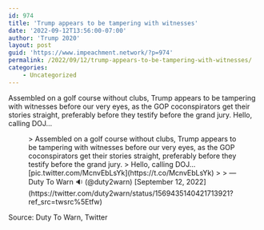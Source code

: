 ```yaml
---
id: 974
title: 'Trump appears to be tampering with witnesses'
date: '2022-09-12T13:56:00-07:00'
author: 'Trump 2020'
layout: post
guid: 'https://www.impeachment.network/?p=974'
permalink: /2022/09/12/trump-appears-to-be-tampering-with-witnesses/
categories:
    - Uncategorized
---
```


Assembled on a golf course without clubs, Trump appears to be tampering with witnesses before our very eyes, as the GOP coconspirators get their stories straight, preferably before they testify before the grand jury. Hello, calling DOJ…

<figure class="wp-block-embed is-type-rich is-provider-twitter wp-block-embed-twitter"><div class="wp-block-embed__wrapper">> Assembled on a golf course without clubs, Trump appears to be tampering with witnesses before our very eyes, as the GOP coconspirators get their stories straight, preferably before they testify before the grand jury.  
> Hello, calling DOJ… [pic.twitter.com/McnvEbLsYk](https://t.co/McnvEbLsYk)
> 
> — Duty To Warn 🔉 (@duty2warn) [September 12, 2022](https://twitter.com/duty2warn/status/1569435140421713921?ref_src=twsrc%5Etfw)

<script async="" charset="utf-8" src="https://platform.twitter.com/widgets.js"></script></div></figure>Source: Duty To Warn, Twitter